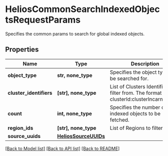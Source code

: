 # HeliosCommonSearchIndexedObjectsRequestParams

Specifies the common params to search for global indexed objects.

## Properties
Name | Type | Description | Notes
------------ | ------------- | ------------- | -------------
**object_type** | **str, none_type** | Specifies the object type to be searched for. | 
**cluster_identifiers** | **[str], none_type** | List of Clusters Identifiers to filter from. The format is clusterId:clusterIncarnationId. | [optional] 
**count** | **int, none_type** | Specifies the number of indexed objects to be fetched. | [optional] 
**region_ids** | **[str], none_type** | List of Regions to filter from. | [optional] 
**source_uuids** | [**HeliosSourceUUIDs**](HeliosSourceUUIDs.md) |  | [optional] 

[[Back to Model list]](../README.md#documentation-for-models) [[Back to API list]](../README.md#documentation-for-api-endpoints) [[Back to README]](../README.md)


